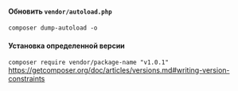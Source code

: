 #### Обновить `vendor/autoload.php`
`composer dump-autoload -o`

#### Установка определенной версии
`composer require vendor/package-name "v1.0.1"`  
https://getcomposer.org/doc/articles/versions.md#writing-version-constraints